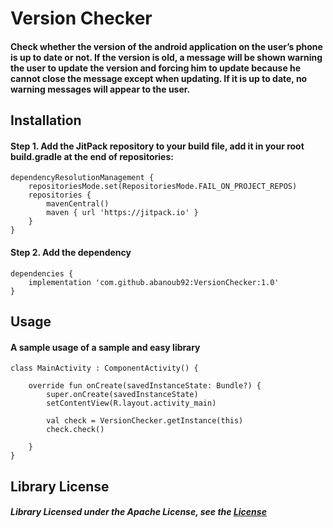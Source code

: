 # Version Checker

#### Check whether the version of the android application on the user’s phone is up to date or not. If the version is old, a message will be shown warning the user to update the version and forcing him to update because he cannot close the message except when updating. If it is up to date, no warning messages will appear to the user.


## Installation

#### Step 1. Add the JitPack repository to your build file, add it in your root build.gradle at the end of repositories:

```
dependencyResolutionManagement {
    repositoriesMode.set(RepositoriesMode.FAIL_ON_PROJECT_REPOS)
    repositories {
        mavenCentral()
        maven { url 'https://jitpack.io' }
    }
}
 ```

#### Step 2. Add the dependency

```
dependencies {
    implementation 'com.github.abanoub92:VersionChecker:1.0'
}
```


## Usage

#### A sample usage of a sample and easy library

```
class MainActivity : ComponentActivity() {

    override fun onCreate(savedInstanceState: Bundle?) {
        super.onCreate(savedInstanceState)
        setContentView(R.layout.activity_main)

        val check = VersionChecker.getInstance(this)
        check.check()

    }
}
```


## Library License

##### Library Licensed under the Apache License, see the [License](https://github.com/abanoub92/VersionChecker?tab=Apache-2.0-1-ov-file)
